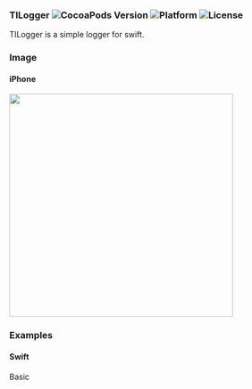 ### TILogger ![CocoaPods Version](https://img.shields.io/cocoapods/v/TILogger.svg?style=flat) ![Platform](https://img.shields.io/cocoapods/p/TILogger.svg?style=flat) ![License](https://img.shields.io/cocoapods/l/TILogger.svg?style=flat)

TILogger is a simple logger for swift.

### Image
#### iPhone
<img src="" width="400px">

### Examples

#### Swift

Basic
```html

```